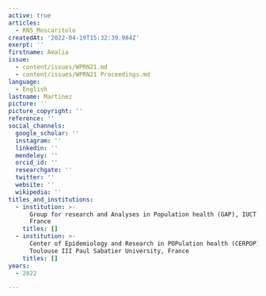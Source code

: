 ```yaml
---
active: true
articles:
  - RN5_Moscaritolo
createdAt: '2022-04-19T15:32:39.984Z'
exerpt: ''
firstname: Amalia
issue:
  - content/issues/WPRN21.md
  - content/issues/WPRN21 Proceedings.md
language:
  - English
lastname: Martinez
picture: ''
picture_copyright: ''
reference: ''
social_channels:
  google_scholar: ''
  instagram: ''
  linkedin: ''
  mendeley: ''
  orcid_id: ''
  researchgate: ''
  twitter: ''
  website: ''
  wikipedia: ''
titles_and_institutions:
  - institution: >-
      Group for research and Analyses in Population health (GAP), IUCT Oncopole,
      France
    titles: []
  - institution: >-
      Center of Epidemiology and Research in POPulation health (CERPOP), Inserm,
      Toulouse III Paul Sabatier University, France
    titles: []
years:
  - 2022

---
```

